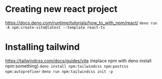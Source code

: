 # Creating new react project

https://docs.deno.com/runtime/tutorials/how_to_with_npm/react/
`deno run -A npm:create-vite@latest --template react-ts`

# Installing tailwind

https://tailwindcss.com/docs/guides/vite (replace npm with deno install
npm:something)
`deno install npm:tailwindcss npm:postcss npm:autoprefixer`
`deno run npm:tailwindcss init -p`